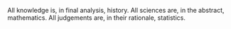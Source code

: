All knowledge is, in final analysis, history.
All sciences are, in the abstract, mathematics.
All judgements are, in their rationale, statistics.
